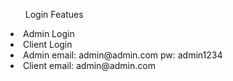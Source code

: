 <ul>Login Featues</ul>
<li>Admin Login</li>
<li>Client Login</li>
<li>Admin email: admin@admin.com  pw: admin1234 </li>
<li>Client email: admin@admin.com</li>
